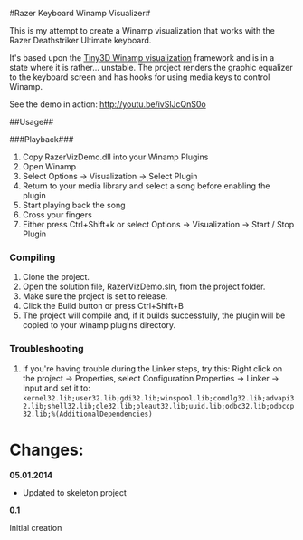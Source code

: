 #Razer Keyboard Winamp Visualizer#

This is my attempt to create a Winamp visualization that works with
the Razer Deathstriker Ultimate keyboard.

It's based upon the [Tiny3D Winamp visualization](tiny3d) framework and 
is in a state where it is rather... unstable. The project renders
the graphic equalizer to the keyboard screen and has hooks for using
media keys to control Winamp.

See the demo in action: http://youtu.be/ivSlJcQnS0o

##Usage##

###Playback###

  1. Copy RazerVizDemo.dll into your Winamp Plugins 
  2. Open Winamp
  3. Select Options -> Visualization -> Select Plugin
  4. Return to your media library and select a song before enabling the plugin
  5. Start playing back the song
  6. Cross your fingers
  7. Either press Ctrl+Shift+k or select Options -> Visualization -> Start / Stop Plugin

### Compiling ###

  1. Clone the project.
  2. Open the solution file, RazerVizDemo.sln, from the project folder.
  3. Make sure the project is set to release.
  3. Click the Build button or press Ctrl+Shift+B
  4. The project will compile and, if it builds successfully, the plugin will be copied to your winamp plugins directory.
  
### Troubleshooting ###
  1. If you're having trouble during the Linker steps, try this: Right click on the project -> Properties, select Configuration Properties -> Linker -> Input and set it to: `kernel32.lib;user32.lib;gdi32.lib;winspool.lib;comdlg32.lib;advapi32.lib;shell32.lib;ole32.lib;oleaut32.lib;uuid.lib;odbc32.lib;odbccp32.lib;%(AdditionalDependencies)`
  

Changes:
=========

**05.01.2014**

- Updated to skeleton project

**0.1**

Initial creation


[tiny3d]: https://github.com/icebreaker/tiny3d/
